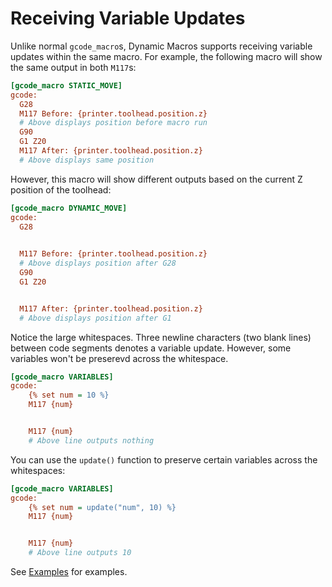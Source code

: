 # Receiving Variable Updates

Unlike normal `gcode_macro`s, Dynamic Macros supports receiving variable updates within the same macro. For example, the following macro will show the same output in both `M117`s:

```cfg
[gcode_macro STATIC_MOVE]
gcode:
  G28
  M117 Before: {printer.toolhead.position.z}
  # Above displays position before macro run
  G90
  G1 Z20
  M117 After: {printer.toolhead.position.z}
  # Above displays same position
```

However, this macro will show different outputs based on the current Z position of the toolhead:

```cfg
[gcode_macro DYNAMIC_MOVE]
gcode:
  G28

  
  M117 Before: {printer.toolhead.position.z}
  # Above displays position after G28
  G90
  G1 Z20


  M117 After: {printer.toolhead.position.z}
  # Above displays position after G1
```

Notice the large whitespaces. Three newline characters (two blank lines) between code segments denotes a variable update. However, some variables won't be preserevd across the whitespace.

```cfg
[gcode_macro VARIABLES]
gcode:
    {% set num = 10 %}
    M117 {num}


    M117 {num}
    # Above line outputs nothing
```

You can use the `update()` function to preserve certain variables across the whitespaces:

```cfg
[gcode_macro VARIABLES]
gcode:
    {% set num = update("num", 10) %}
    M117 {num}


    M117 {num}
    # Above line outputs 10
```

See [Examples](examples.md#receiving-position-updates) for examples.
